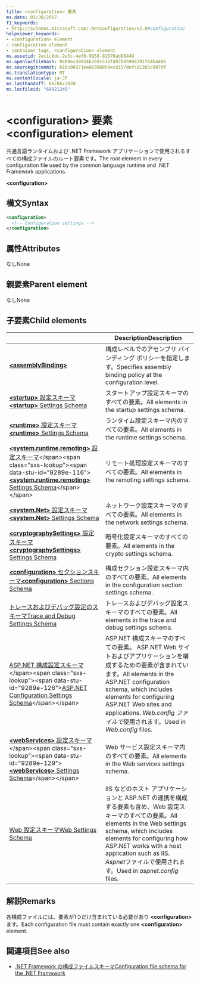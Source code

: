 ```yaml
---
title: <configuration> 要素
ms.date: 03/30/2017
f1_keywords:
- http://schemas.microsoft.com/.NetConfiguration/v2.0#configuration
helpviewer_keywords:
- <configuration> element
- configuration element
- container tags, <configuration> element
ms.assetid: 2ec1c9dc-2e5c-4ef0-9958-81670ab88449
ms.openlocfilehash: 0e09ec49024b769c516fd97085904781f64b4486
ms.sourcegitcommit: b16c00371ea06398859ecd157defc81301c9070f
ms.translationtype: MT
ms.contentlocale: ja-JP
ms.lasthandoff: 06/06/2020
ms.locfileid: "69921245"
---
```

# <a name="configuration-element"></a><span data-ttu-id="9289e-102">\<configuration> 要素</span><span class="sxs-lookup"><span data-stu-id="9289e-102">\<configuration> element</span></span>

<span data-ttu-id="9289e-103">共通言語ランタイムおよび .NET Framework アプリケーションで使用されるすべての構成ファイルのルート要素です。</span><span class="sxs-lookup"><span data-stu-id="9289e-103">The root element in every configuration file used by the common language runtime and .NET Framework applications.</span></span>

**\<configuration>**

## <a name="syntax"></a><span data-ttu-id="9289e-104">構文</span><span class="sxs-lookup"><span data-stu-id="9289e-104">Syntax</span></span>

```xml
<configuration>
  <!-- Configuration settings -->
</configuration>
```

## <a name="attributes"></a><span data-ttu-id="9289e-105">属性</span><span class="sxs-lookup"><span data-stu-id="9289e-105">Attributes</span></span>

<span data-ttu-id="9289e-106">なし</span><span class="sxs-lookup"><span data-stu-id="9289e-106">None</span></span>

## <a name="parent-element"></a><span data-ttu-id="9289e-107">親要素</span><span class="sxs-lookup"><span data-stu-id="9289e-107">Parent element</span></span>

<span data-ttu-id="9289e-108">なし</span><span class="sxs-lookup"><span data-stu-id="9289e-108">None</span></span>

## <a name="child-elements"></a><span data-ttu-id="9289e-109">子要素</span><span class="sxs-lookup"><span data-stu-id="9289e-109">Child elements</span></span>

|     | <span data-ttu-id="9289e-110">Description</span><span class="sxs-lookup"><span data-stu-id="9289e-110">Description</span></span> |
| --- | ----------- |
| [**\<assemblyBinding>**](assemblybinding-element-for-configuration.md) | <span data-ttu-id="9289e-111">構成レベルでのアセンブリ バインディング ポリシーを指定します。</span><span class="sxs-lookup"><span data-stu-id="9289e-111">Specifies assembly binding policy at the configuration level.</span></span>|
| [<span data-ttu-id="9289e-112">**\<startup>** 設定スキーマ</span><span class="sxs-lookup"><span data-stu-id="9289e-112">**\<startup>** Settings Schema</span></span>](./startup/index.md) | <span data-ttu-id="9289e-113">スタートアップ設定スキーマのすべての要素。</span><span class="sxs-lookup"><span data-stu-id="9289e-113">All elements in the startup settings schema.</span></span> |
| [<span data-ttu-id="9289e-114">**\<runtime>** 設定スキーマ</span><span class="sxs-lookup"><span data-stu-id="9289e-114">**\<runtime>** Settings Schema</span></span>](./runtime/index.md) | <span data-ttu-id="9289e-115">ランタイム設定スキーマ内のすべての要素。</span><span class="sxs-lookup"><span data-stu-id="9289e-115">All elements in the runtime settings schema.</span></span> |
| <span data-ttu-id="9289e-116">[**\<system.runtime.remoting>** 設定スキーマ](https://docs.microsoft.com/previous-versions/dotnet/netframework-4.0/z415cf9a(v=vs.100))</span><span class="sxs-lookup"><span data-stu-id="9289e-116">[**\<system.runtime.remoting>** Settings Schema](https://docs.microsoft.com/previous-versions/dotnet/netframework-4.0/z415cf9a(v=vs.100))</span></span> | <span data-ttu-id="9289e-117">リモート処理設定スキーマのすべての要素。</span><span class="sxs-lookup"><span data-stu-id="9289e-117">All elements in the remoting settings schema.</span></span> |
| [<span data-ttu-id="9289e-118">**\<system.Net>** 設定スキーマ</span><span class="sxs-lookup"><span data-stu-id="9289e-118">**\<system.Net>** Settings Schema</span></span>](./network/index.md) | <span data-ttu-id="9289e-119">ネットワーク設定スキーマのすべての要素。</span><span class="sxs-lookup"><span data-stu-id="9289e-119">All elements in the network settings schema.</span></span> |
| [<span data-ttu-id="9289e-120">**\<cryptographySettings>** 設定スキーマ</span><span class="sxs-lookup"><span data-stu-id="9289e-120">**\<cryptographySettings>** Settings Schema</span></span>](./cryptography/index.md) | <span data-ttu-id="9289e-121">暗号化設定スキーマのすべての要素。</span><span class="sxs-lookup"><span data-stu-id="9289e-121">All elements in the crypto settings schema.</span></span> |
| [<span data-ttu-id="9289e-122">**\<configuration>** セクションスキーマ</span><span class="sxs-lookup"><span data-stu-id="9289e-122">**\<configuration>** Sections Schema</span></span>](configuration-sections-schema.md) | <span data-ttu-id="9289e-123">構成セクション設定スキーマ内のすべての要素。</span><span class="sxs-lookup"><span data-stu-id="9289e-123">All elements in the configuration section settings schema.</span></span> |
| [<span data-ttu-id="9289e-124">トレースおよびデバッグ設定のスキーマ</span><span class="sxs-lookup"><span data-stu-id="9289e-124">Trace and Debug Settings Schema</span></span>](./trace-debug/index.md) | <span data-ttu-id="9289e-125">トレースおよびデバッグ設定スキーマのすべての要素。</span><span class="sxs-lookup"><span data-stu-id="9289e-125">All elements in the trace and debug settings schema.</span></span> |
| <span data-ttu-id="9289e-126">[ASP.NET 構成設定スキーマ](https://docs.microsoft.com/previous-versions/dotnet/netframework-4.0/b5ysx397(v=vs.100))</span><span class="sxs-lookup"><span data-stu-id="9289e-126">[ASP.NET Configuration Settings Schema](https://docs.microsoft.com/previous-versions/dotnet/netframework-4.0/b5ysx397(v=vs.100))</span></span> | <span data-ttu-id="9289e-127">ASP.NET 構成スキーマのすべての要素。 ASP.NET Web サイトおよびアプリケーションを構成するための要素が含まれています。</span><span class="sxs-lookup"><span data-stu-id="9289e-127">All elements in the ASP.NET configuration schema, which includes elements for configuring ASP.NET Web sites and applications.</span></span> <span data-ttu-id="9289e-128">*Web.config ファイルで*使用されます。</span><span class="sxs-lookup"><span data-stu-id="9289e-128">Used in *Web.config* files.</span></span> |
| <span data-ttu-id="9289e-129">[**\<webServices>** 設定スキーマ](https://docs.microsoft.com/previous-versions/dotnet/netframework-4.0/cctwteet(v=vs.100))</span><span class="sxs-lookup"><span data-stu-id="9289e-129">[**\<webServices>** Settings Schema](https://docs.microsoft.com/previous-versions/dotnet/netframework-4.0/cctwteet(v=vs.100))</span></span> | <span data-ttu-id="9289e-130">Web サービス設定スキーマ内のすべての要素。</span><span class="sxs-lookup"><span data-stu-id="9289e-130">All elements in the Web services settings schema.</span></span> |
| [<span data-ttu-id="9289e-131">Web 設定スキーマ</span><span class="sxs-lookup"><span data-stu-id="9289e-131">Web Settings Schema</span></span>](./web/index.md) | <span data-ttu-id="9289e-132">IIS などのホスト アプリケーションと ASP.NET の連携を構成する要素も含め、Web 設定スキーマのすべての要素。</span><span class="sxs-lookup"><span data-stu-id="9289e-132">All elements in the Web settings schema, which includes elements for configuring how ASP.NET works with a host application such as IIS.</span></span> <span data-ttu-id="9289e-133">*Aspnet*ファイルで使用されます。</span><span class="sxs-lookup"><span data-stu-id="9289e-133">Used in *aspnet.config* files.</span></span> |

## <a name="remarks"></a><span data-ttu-id="9289e-134">解説</span><span class="sxs-lookup"><span data-stu-id="9289e-134">Remarks</span></span>

<span data-ttu-id="9289e-135">各構成ファイルには、要素が1つだけ含まれている必要があり **\<configuration>** ます。</span><span class="sxs-lookup"><span data-stu-id="9289e-135">Each configuration file must contain exactly one **\<configuration>** element.</span></span>

## <a name="see-also"></a><span data-ttu-id="9289e-136">関連項目</span><span class="sxs-lookup"><span data-stu-id="9289e-136">See also</span></span>

- [<span data-ttu-id="9289e-137">.NET Framework の構成ファイルスキーマ</span><span class="sxs-lookup"><span data-stu-id="9289e-137">Configuration file schema for the .NET Framework</span></span>](index.md)

